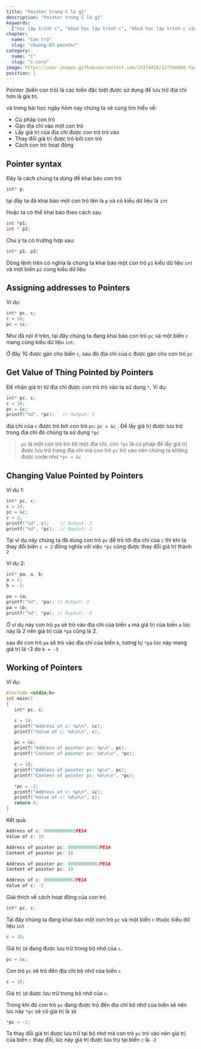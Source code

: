 ```yaml
---
title: "Pointer trong C là gì"
description: "Pointer trong C là gì"
keywords:
  ["học lập trình c", "khoá học lập trình c", "Khoá học lập trình c căn bản"]
chapter:
  name: "Con trỏ"
  slug: "chuong-07-pointer"
category:
  name: "C"
  slug: "c-core"
image: https://user-images.githubusercontent.com/29374426/127596066-fa46df01-982f-4a72-b6d1-f7d8f5c5a9b3.png
position: 1
---
```


Pointer (biến con trỏ) là các biến đặc biệt được sử dụng để lưu trữ địa chỉ hơn là giá trị.

và trong bài học ngày hôm nay chúng ta sẽ cùng tìm hiểu về:

- Cú pháp con trỏ
- Gán địa chỉ vào một con trỏ
- Lấy giá trị của địa chỉ được con trỏ trỏ vào
- Thay đổi giá trị được trỏ bởi con trỏ
- Cách con trỏ hoạt động

## Pointer syntax

Đây là cách chúng ta dùng để khai báo con trỏ

```c
int* p;
```

tại đây ta đã khai báo một con trỏ tên là `p` và có kiểu dữ liệu là `int`

Hoặc ta có thể khai báo theo cách sau

```c
int *p1;
int * p2;
```

Chú ý ta có trường hợp sau:

```c
int* p1, p2;
```

Dòng lệnh trên có nghĩa là chúng ta khai báo một con trỏ `p1` kiểu dữ liệu `int` và một biến `p2` cùng kiểu dữ liệu

## Assigning addresses to Pointers

Ví dụ:

```c
int* pc, c;
c = 10;
pc = &c;
```

Như đã nói ở trên, tại đây chúng ta đang khai báo con trỏ `pc` và một biến `c` mang cùng kiểu dữ liệu `int`.

Ở đây 10 được gán cho biến `c`, sau đó địa chỉ của c được gán cho con trỏ `pc`

## Get Value of Thing Pointed by Pointers

Để nhận giá trị từ địa chỉ được con trỏ trỏ vào ta sử dụng `*`, Ví dụ:

```c
int* pc, c;
c = 10;
pc = &c;
printf("%d", *pc);   // Output: 5
```

địa chỉ của `c` được trỏ bởi con trỏ `pc`: `pc = &c` . Để lấy giá trị được lưu trữ trong địa chỉ đó chúng ta sử dụng `*pc`

> `pc` là một con trỏ trỏ tới một địa chỉ, còn `*pc` là cú pháp để lấy giá trị được lưu trữ trong địa chỉ mà con trỏ `pc` trỏ vào nên chúng ta không được code như `*pc = &c`

## Changing Value Pointed by Pointers

Ví dụ 1:

```c
int* pc, c;
c = 10;
pc = &c;
c = 2;
printf("%d", c);    // Output: 2
printf("%d", *pc);  // Ouptut: 2
```

Tại ví dụ này chúng ta đã dùng con trỏ `pc` để trỏ tới địa chỉ của `c` thì khi ta thay đổi biến `c = 2` đồng nghĩa với việc `*pc` cũng được thay đổi giá trị thành `2`

Ví dụ 2:

```c
int* pa, a, b;
a = 2;
b = -3;

pa = &a;
printf("%d", *pa); // Output: 2
pa = &b;
printf("%d", *pa); // Ouptut: -3
```

Ở ví dụ này con trỏ `pa` sẽ trỏ vào địa chỉ của biến `a`
mà giá trị của biến `a` lúc này là 2 nên giá trị của `*pa` cũng là 2.

sau đó con trỏ `pa` sẽ trỏ vào địa chỉ của biến `b`, tương tự `*pa` lúc này mang giá trị là -3 do `b = -3`

## Working of Pointers

Ví dụ:

```c
#include <stdio.h>
int main()
{
   int* pc, c;

   c = 18;
   printf("Address of c: %p\n", &c);
   printf("Value of c: %d\n\n", c);

   pc = &c;
   printf("Address of pointer pc: %p\n", pc);
   printf("Content of pointer pc: %d\n\n", *pc);

   c = 10;
   printf("Address of pointer pc: %p\n", pc);
   printf("Content of pointer pc: %d\n\n", *pc);

   *pc = -2;
   printf("Address of c: %p\n", &c);
   printf("Value of c: %d\n\n", c);
   return 0;
}
```

Kết quả:

```c
Address of c: 000000000062FE14
Value of c: 18

Address of pointer pc: 000000000062FE14
Content of pointer pc: 18

Address of pointer pc: 000000000062FE14
Content of pointer pc: 10

Address of c: 000000000062FE14
Value of c: -2
```

Giải thích về cách hoạt động của con trỏ

```c
int* pc, c;
```

Tại đây chúng ta đang khai báo một con trỏ `pc` và một biến `c` thuộc kiểu dữ liệu `int`

```c
c = 18;
```

Giá trị `18` đang được lưu trữ trong bộ nhớ của `c`.

```c
pc = &c;
```

Con trỏ `pc` sẽ trỏ đến địa chỉ bộ nhớ của biến `c`

```c
c = 10;
```

Giá trị `10` được lưu trữ trong bộ nhớ của `c`.

Trong khi đó con trỏ `pc` đang được trỏ đến địa chỉ bộ nhớ của biến sẽ nên lúc này `*pc` sẽ có giá trị là `10`

```c
*pc = -2;
```

Ta thay đổi giá trị được lưu trữ tại bộ nhớ mà con trỏ `pc` trỏ vào nên giá trị của biến `c` thay đổi, lúc này giá trị được lưu trự tại biến `c` là `-2`
